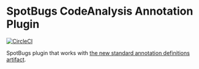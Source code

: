 # SpotBugs CodeAnalysis Annotation Plugin

[![CircleCI](https://circleci.com/gh/KengoTODA/spotbugs-jspecify-plugin.svg?style=svg&circle-token=927f7598941698b1c3d74d137c2bc49eb34cdb7a)](https://circleci.com/gh/KengoTODA/spotbugs-jspecify-plugin)

SpotBugs plugin that works with [the new standard annotation definitions artifact](https://github.com/google/codeanalysis-annotations).
